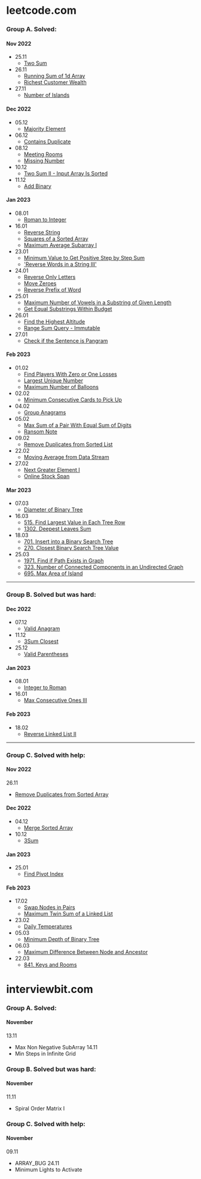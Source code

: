 # leetcode.com 
### Group A. Solved:
#### Nov 2022
- 25.11
  - [Two Sum](https://leetcode.com/problems/two-sum/)
- 26.11
  - [Running Sum of 1d Array](https://leetcode.com/problems/running-sum-of-1d-array)
  - [Richest Customer Wealth](https://leetcode.com/problems/richest-customer-wealth)
- 27.11
  - [Number of Islands](https://leetcode.com/problems/number-of-islands)
#### Dec 2022
- 05.12
  - [Majority Element](https://leetcode.com/problems/majority-element/)
- 06.12
  - [Contains Duplicate](https://leetcode.com/problems/contains-duplicate/)
- 08.12
  - [Meeting Rooms](https://leetcode.com/problems/meeting-rooms)
  - [Missing Number](https://leetcode.com/problems/missing-number)
- 10.12
  - [Two Sum II - Input Array Is Sorted](https://leetcode.com/problems/two-sum-ii-input-array-is-sorted)
- 11.12
  - [Add Binary](https://leetcode.com/problems/add-binary)
#### Jan 2023
- 08.01
  - [Roman to Integer](https://leetcode.com/problems/roman-to-integer)
- 16.01
  - [Reverse String](https://leetcode.com/problems/reverse-string)
  - [Squares of a Sorted Array](https://leetcode.com/problems/squares-of-a-sorted-array)
  - [Maximum Average Subarray I](https://leetcode.com/problems/maximum-average-subarray-i)
- 23.01
  - [Minimum Value to Get Positive Step by Step Sum](https://leetcode.com/problems/minimum-value-to-get-positive-step-by-step-sum)
  - ['Reverse Words in a String III'](https://leetcode.com/problems/reverse-words-in-a-string-iii)
- 24.01
  - [Reverse Only Letters](https://leetcode.com/problems/reverse-only-letters)
  - [Move Zeroes](https://leetcode.com/problems/move-zeroes)
  - [Reverse Prefix of Word](https://leetcode.com/problems/reverse-prefix-of-word)
- 25.01
  - [Maximum Number of Vowels in a Substring of Given Length](https://leetcode.com/problems/maximum-number-of-vowels-in-a-substring-of-given-length)
  - [Get Equal Substrings Within Budget](https://leetcode.com/problems/get-equal-substrings-within-budget)
- 26.01
  - [Find the Highest Altitude](https://leetcode.com/problems/find-the-highest-altitude)
  - [Range Sum Query - Immutable](https://leetcode.com/problems/range-sum-query-immutable)
- 27.01
  - [Check if the Sentence is Pangram](https://leetcode.com/problems/check-if-the-sentence-is-pangram)
#### Feb 2023
- 01.02
  - [Find Players With Zero or One Losses](https://leetcode.com/problems/find-players-with-zero-or-one-losses)
  - [Largest Unique Number](https://leetcode.com/problems/largest-unique-number)
  - [Maximum Number of Balloons](https://leetcode.com/problems/maximum-number-of-balloons)
- 02.02
  - [Minimum Consecutive Cards to Pick Up](https://leetcode.com/problems/minimum-consecutive-cards-to-pick-up)
- 04.02
  - [Group Anagrams](https://leetcode.com/problems/group-anagrams)
- 05.02
  - [Max Sum of a Pair With Equal Sum of Digits](https://leetcode.com/problems/max-sum-of-a-pair-with-equal-sum-of-digits)
  - [Ransom Note](https://leetcode.com/problems/ransom-note)
- 09.02
  - [Remove Duplicates from Sorted List](https://leetcode.com/problems/remove-duplicates-from-sorted-list)
- 22.02
  - [Moving Average from Data Stream](https://leetcode.com/problems/moving-average-from-data-stream)
- 27.02
  - [Next Greater Element I](https://leetcode.com/problems/next-greater-element-i)
  - [Online Stock Span](https://leetcode.com/problems/online-stock-span)
#### Mar 2023
- 07.03
  - [Diameter of Binary Tree](https://leetcode.com/problems/diameter-of-binary-tree/)
- 16.03
  - [515. Find Largest Value in Each Tree Row](https://leetcode.com/problems/find-largest-value-in-each-tree-row)
  - [1302. Deepest Leaves Sum](https://leetcode.com/problems/deepest-leaves-sum)
- 18.03
  - [701. Insert into a Binary Search Tree](https://leetcode.com/problems/insert-into-a-binary-search-tree)
  - [270. Closest Binary Search Tree Value](https://leetcode.com/problems/closest-binary-search-tree-value)
- 25.03
  - [1971. Find if Path Exists in Graph](https://leetcode.com/problems/find-if-path-exists-in-graph)
  - [323. Number of Connected Components in an Undirected Graph](https://leetcode.com/problems/number-of-connected-components-in-an-undirected-graph)
  - [695. Max Area of Island](https://leetcode.com/problems/max-area-of-island)
-------------------------------
### Group B. Solved but was hard:
#### Dec 2022
- 07.12
  - [Valid Anagram](https://leetcode.com/problems/valid-anagram)
- 11.12
  - [3Sum Closest](https://leetcode.com/problems/3sum-closest/)
- 25.12
  - [Valid Parentheses](https://leetcode.com/problems/valid-parentheses)
#### Jan 2023
- 08.01
  - [Integer to Roman](https://leetcode.com/problems/integer-to-roman)
- 16.01
  - [Max Consecutive Ones III](https://leetcode.com/problems/max-consecutive-ones-iii)
#### Feb 2023
- 18.02
  - [Reverse Linked List II](https://leetcode.com/problems/reverse-linked-list-ii)



----------------------------
### Group C. Solved with help:
#### Nov 2022
26.11
  - [Remove Duplicates from Sorted Array](https://leetcode.com/problems/remove-duplicates-from-sorted-array/)
#### Dec 2022
- 04.12
  - [Merge Sorted Array](https://leetcode.com/problems/merge-sorted-array/)
- 10.12
  - [3Sum](https://leetcode.com/problems/3sum)
#### Jan 2023
- 25.01
  - [Find Pivot Index](https://leetcode.com/problems/find-pivot-index)
#### Feb 2023
- 17.02
  - [Swap Nodes in Pairs](https://leetcode.com/problems/swap-nodes-in-pairs)
  - [Maximum Twin Sum of a Linked List](https://leetcode.com/problems/maximum-twin-sum-of-a-linked-list)
- 23.02
  - [Daily Temperatures](https://leetcode.com/problems/daily-temperatures)
- 05.03
  - [Minimum Depth of Binary Tree](https://leetcode.com/problems/minimum-depth-of-binary-tree)
- 06.03
  - [Maximum Difference Between Node and Ancestor](https://leetcode.com/problems/maximum-difference-between-node-and-ancestor)
- 22.03
  - [841. Keys and Rooms](https://leetcode.com/problems/keys-and-rooms)

# interviewbit.com
### Group A. Solved:
#### November
13.11
- Max Non Negative SubArray
  14.11
- Min Steps in Infinite Grid

### Group B. Solved but was hard:
#### November
11.11
- Spiral Order Matrix I

### Group C. Solved with help:
#### November
09.11
- ARRAY_BUG
  24.11
- Minimum Lights to Activate






